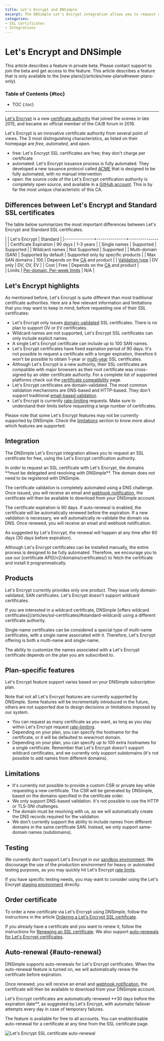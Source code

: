 ```yaml
---
title: Let's Encrypt and DNSimple
excerpt: The DNSimple Let's Encrypt integration allows you to request an SSL certificate for free, using the Let's Encrypt certification authority.
categories:
- SSL Certificates
- Integrations
---
```


# Let's Encrypt and DNSimple

<note>
This article describes a feature in private beta. Please contact support to join the beta and get access to the feature.
</note>

<note>
This article describes a feature that is only available to the [new plans](/articles/new-plans#newer-plans-only).
</note>

### Table of Contents {#toc}

* TOC
{:toc}

---

[Let's Encrypt](https://letsencrypt.org/) is a new [certificate authority](/articles/what-is-certificate-authority) that joined the scenes in late 2015, and became an official member of the CA/B forum in 2016.

Let's Encrypt is an innovative certificate authority from several point of views. The 3 most distinguishing characteristics, as listed on their homepage are _free_, _automated_, and _open_.

- free: Let's Encrypt SSL certificates are free; they don't charge per certificate
- automated: Let's Encrypt issuance process is fully automated. They developed a new issuance protocol called [ACME](https://letsencrypt.org/docs/acme-protocol-updates/) that is designed to be fully automated, with no manual intervention
- open: the source code of the Let's Encrypt certification authority is completely open source, and available in a [GitHub account](http://github.com/letsencrypt). This is by far the most unique characteristic of this CA.


## Differences between Let's Encrypt and Standard SSL certificates

The table below summarizes the most important differences between Let's Encrypt and Standard SSL certificates.

|               | Let's Encrypt | Standard      |
|---------------+---------------+---------------|
| Certificate Expiration | 90 days | 1-3 years |
| Single names | Supported | Supported |
| Wildcard names | Not Supported | Supported |
| Multi-domain (SAN) | Supported by default | Supported only by specific products |
| Max SAN domains | 100 | Depends on the [CA](/articles/what-is-certificate-authority) and product |
| [Validation type](/articles/ssl-certificates-types/#ssl-certificates-by-validation-level) | DV only | DV, OV, EV |
| Cost | Free | Depends on the [CA](/articles/what-is-certificate-authority) and product |  
| Limits | [Per-domain, Per-week limits](https://letsencrypt.org/docs/rate-limits/) | N/A |  


## Let's Encrypt highlights

As mentioned before, Let's Encrypt is quite different than most traditional certificate authorities. Here are a few relevant information and limitations that you may want to keep in mind, before requesting one of their SSL certificates:

- Let's Encrypt only issues [domain-validated](/articles/ssl-certificates-types/) SSL certificates. There is no plan to support OV or EV certificates.
- Wildcard names are not supported, Let's Encrypt SSL certificates can only include explicit names.
- A single Let's Encrypt certificate can include up to 100 SAN names.
- Let's Encrypt certificates have fixed expiration period of 90 days. It's not possible to request a certificate with a longer expiration, therefore it won't be possible to obtain 1-year or [multi-year](/articles/can-multi-year-ssl-certificates) SSL certificates.
- Although Let's Encrypt is a new authority, their SSL certificates are compatible with major browsers as their root certificate was cross-signed by an older certificate authority. For a complete list of supported platforms check out the [certificate compatibility](https://letsencrypt.org/docs/certificate-compatibility/) page.
- Let's Encrypt certificates are domain-validated. The most common validation mechanisms are DNS-based and HTTP-based. They don't support traditional [email-based validation](/articles/ssl-certificates-email-validation).
- Let's Encrypt is currently [rate-limiting](https://letsencrypt.org/docs/rate-limits/) requests. Make sure to understand their limits before requesting a large number of certificates.

Please note that some Let's Encrypt features may not be currently supported by DNSimple. Check the [limitations](/articles/letsencrypt/#limitations) section to know more about which features are supported.


## Integration

The DNSimple Let's Encrypt integration allows you to request an SSL certificate for free, using the Let's Encrypt certification authority.

<note>
In order to request an SSL certificate with Let's Encrypt, the domains **must be delegated and resolving with DNSimple**. The domain does not need to be registered with DNSimple.
</note>

The certificate validation is completely automated using a DNS challenge. Once issued, you will receive an email and [webhook notification](https://developer.dnsimple.com/v2/webhooks/), the certificate will then be available to download from your DNSimple account.

The certificate expiration is 90 days. If auto-renewal is enabled, the certificate will be automatically renewed before the expiration. If a new validation is necessary, we will automatically re-validate the domain via DNS. Once renewed, you will receive an email and webhook notification.

As suggested by Let's Encrypt, the renewal will happen at any time after 60 days (30 days before expiration).

<callout>
Although Let's Encrypt certificates can be installed manually, the entire process is designed to be fully automated. Therefore, we encourage you to use our [certificate API](/v2/domains/certificates/) to fetch the certificate and install it programmatically.
</callout>


## Products

Let's Encrypt currently provides only one product. They issue only domain-validated, SAN certificates. Let's Encrypt doesn't support wildcard certificates.

<callout>
If you are interested in a wildcard certificate, DNSimple [offers wildcard certificates](/articles/ssl-certificates/#standard-wildcard) using a different certificate authority.
</callout>

Single-name certificates can be considered a special type of multi-name certificates, with a single name associated with it. Therefore, Let's Encrypt offering is both a multi-name and single-name.

<note>
The ability to customize the names associated with a Let's Encrypt certificate depends on the plan you are subscribed to.
</note>


## Plan-specific features

Let's Encrypt feature support varies based on your DNSimple subscription plan.

Note that not all Let's Encrypt features are currently supported by DNSimple. Some features will be incrementally introduced in the future, others are not supported due to design decisions or limitations imposed by our system.

- You can request as many certificate as you want, as long as you stay within Let's Encrypt request [rate-limiting](https://letsencrypt.org/docs/rate-limits/).
- Depending on your plan, you can specify the hostname for the certificate, or it will be defaulted to www/root domain.
- Depending on your plan, you can specify up to 100 extra hostnames for a single certificate. Remember that Let's Encrypt doesn't support wildcard certificates, and we currently only support subdomains (it's not possible to add names from different domains).


## Limitations

- It's currently not possible to provide a custom CSR or private key while requesting a new certificate. The CSR will be generated by DNSimple, based on the domains specified in the certificate order.
- We only support DNS-based validation. It's not possible to use the HTTP or TLS-SNI challenges.
- The domain must be resolving with us, as we will automatically create the DNS records required for the validation.
- We don't currently support the ability to include names from different domains in the same certificate SAN. Instead, we only support same-domain names (subdomains).


## Testing

We currently don't support Let's Encrypt in our [sandbox environment](/articles/sandbox). We discourage the use of the production environment for heavy or automated testing purposes, as you may quickly hit Let's Encrypt [rate limits](https://letsencrypt.org/docs/rate-limits/).

If you have specific testing needs, you may want to consider using the Let's Encrypt [staging environment](https://letsencrypt.org/docs/staging-environment/) directly.


## Order certificate

To order a new certificate via Let's Encrypt using DNSimple, follow the instructions in the article [Ordering a Let's Encrypt SSL certificate](https://support.dnsimple.com/articles/ordering-lets-encrypt-certificate).

If you already have a certificate and you want to renew it, follow the instructions for [Renewing an SSL certificate](https://support.dnsimple.com/articles/renewing-ssl-certificate/). We also support [auto-renewals for Let's Encrypt certificates](#auto-renewal).


## Auto-renewal {#auto-renewal}

DNSimple supports auto-renewals for Let's Encrypt certificates. When the auto-renewal feature is turned on, we will automatically renew the certificate before expiration.

Once renewed, you will receive an email and [webhook notification](https://developer.dnsimple.com/v2/webhooks/), the certificate will then be available to download from your DNSimple account.

<callout>
Let's Encrypt certificates are automatically renewed **30 days before the expiration date**, as suggested by Let's Encrypt, with automatic failover attempts every day in case of temporary failures.
</callout>

The feature is available for free to all accounts. You can enable/disable auto-renewal for a certificate at any time from the SSL certificate page.

![Let's Encrypt SSL certificate auto-renewal](/files/certificate-letsencrypt-auto-renewal.png)
